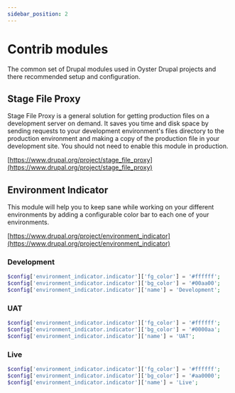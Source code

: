 ```yaml
---
sidebar_position: 2
---
```


# Contrib modules

The common set of Drupal modules used in Oyster Drupal projects and there recommended setup and configuration.

## Stage File Proxy
Stage File Proxy is a general solution for getting production files on a development server on demand. It saves you time and disk space by sending requests to your development environment's files directory to the production environment and making a copy of the production file in your development site. You should not need to enable this module in production.

[https://www.drupal.org/project/stage_file_proxy](https://www.drupal.org/project/stage_file_proxy)

## Environment Indicator
This module will help you to keep sane while working on your different environments by adding a configurable color bar to each one of your environments.

[https://www.drupal.org/project/environment_indicator](https://www.drupal.org/project/environment_indicator)

### Development
```php
$config['environment_indicator.indicator']['fg_color'] = '#ffffff';
$config['environment_indicator.indicator']['bg_color'] = '#00aa00';
$config['environment_indicator.indicator']['name'] = 'Development';
```

### UAT
```php 
$config['environment_indicator.indicator']['fg_color'] = '#ffffff';
$config['environment_indicator.indicator']['bg_color'] = '#0000aa';
$config['environment_indicator.indicator']['name'] = 'UAT';
```

### Live
```php
$config['environment_indicator.indicator']['fg_color'] = '#ffffff';
$config['environment_indicator.indicator']['bg_color'] = '#aa0000';
$config['environment_indicator.indicator']['name'] = 'Live';
```